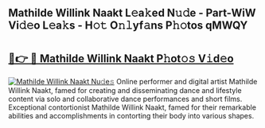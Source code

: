 ## Mathilde Willink Naakt L𝚎a𝚔ed N𝚞𝚍e - Part-WiW Vi𝚍𝚎o L𝚎a𝚔s - H𝚘𝚝 O𝚗𝚕yf𝚊ns P𝚑𝚘tos qMWQY

# <h2><a href="http://kf2o21.oniu.top/?m=Mathilde+Willink+Naakt">🔗👉 🔴 Mathilde Willink Naakt P𝚑ot𝚘𝚜 V𝚒d𝚎o</a></h2>

[![Mathilde Willink Naakt Nu𝚍e𝚜](https://i.imgur.com/0qMVB7G.gif)](http://kf2o21.oniu.top/?m=Mathilde+Willink+Naakt)
Online performer and digital artist Mathilde Willink Naakt, famed for creating and disseminating dance and lifestyle content via solo and collaborative dance performances and short films. Exceptional contortionist Mathilde Willink Naakt, famed for their remarkable abilities and accomplishments in contorting their body into various shapes.  
